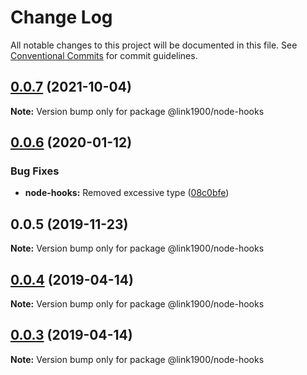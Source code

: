 # Change Log

All notable changes to this project will be documented in this file.
See [Conventional Commits](https://conventionalcommits.org) for commit guidelines.

<a name="0.0.7"></a>
## [0.0.7](https://github.com/projects/link1900/repos/link1900/compare/diff?targetBranch=refs%2Ftags%2F@link1900/node-hooks@0.0.6&sourceBranch=refs%2Ftags%2F@link1900/node-hooks@0.0.7) (2021-10-04)

**Note:** Version bump only for package @link1900/node-hooks






<a name="0.0.6"></a>

## [0.0.6](https://github.com/projects/link1900/repos/link1900/compare/diff?targetBranch=refs%2Ftags%2F@link1900/node-hooks@0.0.5&sourceBranch=refs%2Ftags%2F@link1900/node-hooks@0.0.6) (2020-01-12)

### Bug Fixes

- **node-hooks:** Removed excessive type ([08c0bfe](https://github.com/projects/link1900/repos/link1900/commits/08c0bfe))

<a name="0.0.5"></a>

## 0.0.5 (2019-11-23)

**Note:** Version bump only for package @link1900/node-hooks

<a name="0.0.4"></a>

## [0.0.4](https://github.com/projects/link1900/repos/link1900/compare/diff?targetBranch=refs%2Ftags%2F@link1900/node-hooks@0.0.3&sourceBranch=refs%2Ftags%2F@link1900/node-hooks@0.0.4) (2019-04-14)

**Note:** Version bump only for package @link1900/node-hooks

<a name="0.0.3"></a>

## [0.0.3](https://github.com/projects/link1900/repos/link1900/compare/diff?targetBranch=refs%2Ftags%2F@link1900/node-hooks@0.0.2&sourceBranch=refs%2Ftags%2F@link1900/node-hooks@0.0.3) (2019-04-14)

**Note:** Version bump only for package @link1900/node-hooks
